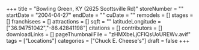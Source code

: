 +++
title = "Bowling Green, KY (2625 Scottsville Rd)"
storeNumber = ""
startDate = "2004-04-27"
endDate = ""
cuDate = ""
remodels = []
stages = []
franchisees = []
attractions = []
sqft = ""
latitudeLongitude = ["36.94751042","-86.42841198"]
citations = []
contributors = []
downloadLinks = []
pageThumbnailFile = "zHMXbeLjCFIQsUoUREWv.avif"
tags = ["Locations"]
categories = ["Chuck E. Cheese's"]
draft = false
+++

